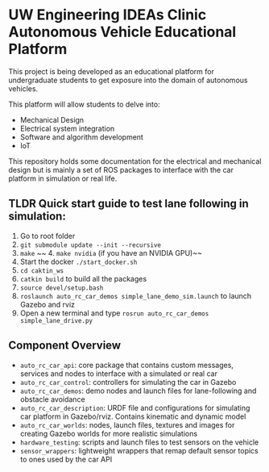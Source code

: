 # UW Engineering IDEAs Clinic Autonomous Vehicle Educational Platform

This project is being developed as an educational platform for undergraduate students to get exposure into the domain of autonomous vehicles.

This platform will allow students to delve into:
- Mechanical Design
- Electrical system integration
- Software and algorithm development
- IoT

This repository holds some documentation for the electrical and mechanical design but is mainly a set of ROS packages to interface with the car platform in simulation or real life.

## TLDR Quick start guide to test lane following in simulation:
1. Go to root folder
2. `git submodule update --init --recursive`
3. `make`
~~ 4. `make nvidia` (if you have an NVIDIA GPU)~~
5. Start the docker `./start_docker.sh`
6. `cd caktin_ws`
7. `catkin build` to build all the packages
8. `source devel/setup.bash`
9. `roslaunch auto_rc_car_demos simple_lane_demo_sim.launch` to launch Gazebo and rviz
10. Open a new terminal and type `rosrun auto_rc_car_demos simple_lane_drive.py`

## Component Overview
- `auto_rc_car_api`: core package that contains custom messages, services and nodes to interface with a simulated or real car
- `auto_rc_car_control`: controllers for simulating the car in Gazebo
- `auto_rc_car_demos`: demo nodes and launch files for lane-following and obstacle avoidance
- `auto_rc_car_description`: URDF file and configurations for simulating car platform in Gazebo/rviz. Contains kinematic and dynamic model
- `auto_rc_car_worlds`: nodes, launch files, textures and images for creating Gazebo worlds for more realistic simulations
- `hardware_testing`: scripts and launch files to test sensors on the vehicle
- `sensor_wrappers`: lightweight wrappers that remap default sensor topics to ones used by the car API
